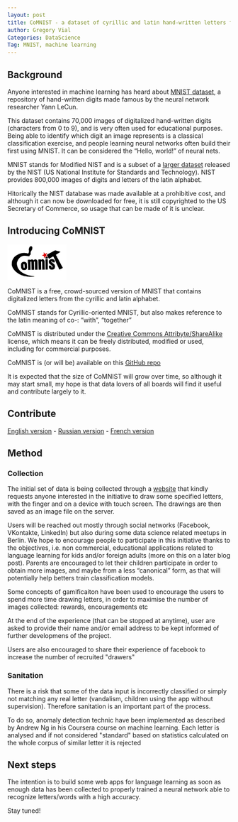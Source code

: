 ```yaml
---
layout: post
title: CoMNIST - a dataset of cyrillic and latin hand-written letters for machine learning
author: Gregory Vial
Categories: DataScience
Tag: MNIST, machine learning
---
```


## Background
Anyone interested in machine learning has heard about [MNIST dataset](http://yann.lecun.com/exdb/mnist/), a repository of hand-written digits made famous by the neural network researcher Yann LeCun.

This dataset contains 70,000 images of digitalized hand-written digits (characters from 0 to 9), and is very often used for educational purposes. Being able to identify which digit an image represents is a classical classification exercise, and people learning neural networks often build their first using MNIST. It can be considered the “Hello, world!” of neural nets.

MNIST stands for Modified NIST and is a subset of a [larger dataset](https://www.nist.gov/srd/nist-special-database-19) released by the NIST (US National Institute for Standards and Technology). NIST provides 800,000 images of digits and letters of the latin alphabet.

Hitorically the NIST database was made available at a prohibitive cost, and although it can now be downloaded for free, it is still copyrighted to the US Secretary of Commerce, so usage that can be made of it is unclear.

## Introducing CoMNIST

<img src="/assets/logo-comnist.png" height="80">

CoMNIST is a free, crowd-sourced version of MNIST that contains digitalized letters from the cyrillic and latin alphabet.

CoMNIST stands for Cyrillic-oriented MNIST, but also makes reference to the latin meaning of co-: “with”, “together”

CoMNIST is distributed under the [Creative Commons Attribyte/ShareAlike](http://creativecommons.org/licenses/by-sa/4.0/) license, which means it can be freely distributed, modified or used, including for commercial purposes.

CoMNIST is (or will be) available on this [GitHub repo](https://github.com/GregVial/CoMNIST)

It is expected that the size of CoMNIST will grow over time, so although it may start small, my hope is that data lovers of all boards will find it useful and contribute largely to it.

## Contribute

[English version](http://comnist.gregvi.al) -
[Russian version](http://comnist.gregvi.al/?ru) -
[French version](http://comnist.gregvi.al/?fr)


## Method

### Collection

The initial set of data is being collected through a [website](comnist.gregvi.al) that kindly requests anyone interested in the initiative to draw some specified letters, with the finger and on a device with touch screen. The drawings are then saved as an image file on the server.

Users will be reached out mostly through social networks (Facebook, VKontakte, LinkedIn) but also during some data science related meetups in Berlin. We hope to encourage people to participate in this initiative thanks to the objectives, i.e. non commercial, educational applications related to language learning for kids and/or foreign adults (more on this on a later blog post). Parents are encouraged to let their children participate in order to obtain more images, and maybe from a less “canonical” form, as that will potentially help betters train classification models.

Some concepts of gamificaiton have been used to encourage the users to spend more time drawing letters, in order to maximise the number of images collected: rewards, encouragements etc

At the end of the experience (that can be stopped at anytime), user are asked to provide their name and/or email address to be kept informed of further developmens of the project.

Users are also encouraged to share their experience of facebook to increase the number of recruited "drawers" 

### Sanitation

There is a risk that some of the data input is incorrectly classified or simply not matching any real letter (vandalism, children using the app without supervision). Therefore sanitation is an important part of the process.

To do so, anomaly detection technic have been implemented as described by Andrew Ng in his Coursera course on machine learning. Each letter is analysed and if not considered "standard" based on statistics calculated on the whole corpus of similar letter it is rejected

## Next steps

The intention is to build some web apps for language learning as soon as enough data has been collected to properly trained a neural network able to recognize letters/words with a high accuracy.

Stay tuned!
